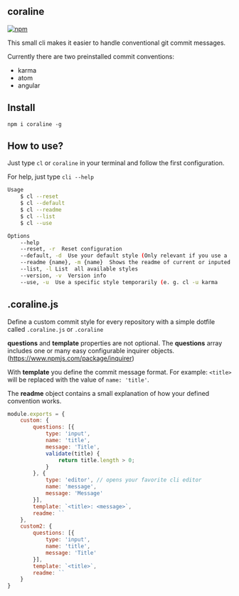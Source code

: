 ## coraline

[![npm](https://img.shields.io/npm/v/coraline.svg)](https://www.npmjs.com/package/coraline)

This small cli makes it easier to handle conventional git commit messages.

Currently there are two preinstalled commit conventions:

- karma
- atom
- angular

## Install

`npm i coraline -g`

## How to use?

Just type `cl` or `coraline` in your terminal and follow the first configuration.

For help, just type `cli --help`

```bash
Usage
    $ cl --reset
    $ cl --default
    $ cl --readme
    $ cl --list
    $ cl --use

Options
    --help
    --reset, -r  Reset configuration
    --default, -d  Use your default style (Only relevant if you use a .coraline file)
    --readme {name}, -m {name}  Shows the readme of current or inputed commit style
    --list, -l List  all available styles
    --version, -v  Version info
    --use, -u  Use a specific style temporarily (e. g. cl -u karma
```

## .coraline.js

Define a custom commit style for every repository with a simple
dotfile called `.coraline.js` or  `.coraline`

**questions** and **template** properties are not optional.
The **questions** array includes one or many easy configurable inquirer objects. (https://www.npmjs.com/package/inquirer)

With **template** you define the commit message format.
For example: `<title>` will be replaced with the value of `name: 'title'`.

The **readme** object contains a small explanation of how your defined convention works.

```javascript
module.exports = {
    custom: {
        questions: [{
            type: 'input',
            name: 'title',
            message: 'Title',
            validate(title) {
                return title.length > 0;
            }
        }, {
            type: 'editor', // opens your favorite cli editor
            name: 'message',
            message: 'Message'
        }],
        template: `<title>: <message>`,
        readme: ``
    },
    custom2: {
        questions: [{
            type: 'input',
            name: 'title',
            message: 'Title'
        }],
        template: `<title>`,
        readme: ``
    }
}
```
